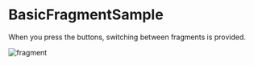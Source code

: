 # BasicFragmentSample 
When you press the buttons, switching between fragments is provided.

![fragment](https://github.com/selinglazeddonut/BasicFragmentSample/assets/115114129/ba63f88c-138b-4e97-8967-d128e48642e3)
